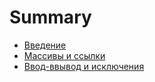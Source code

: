 # Summary

- [Введение](./01_intro.md)
- [Массивы и ссылки](./02_arrays.md)
- [Ввод-ввывод и исключения](./03_io_and_exceptions.md)
